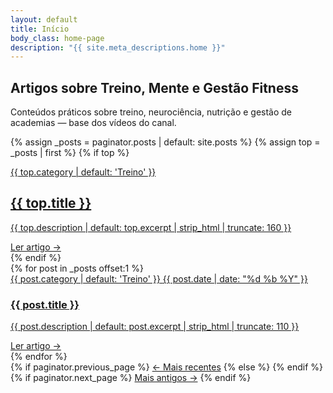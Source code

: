```yaml
---
layout: default
title: Início
body_class: home-page
description: "{{ site.meta_descriptions.home }}"
---
```


<!-- HERO da Home -->
<section class="home-hero" style="background-image:url('{{ site.og_image | default: "/assets/img/og-default.jpg" | relative_url }}')">
  <div class="home-hero__overlay"></div>
  <div class="home-hero__content">
    <h1>Artigos sobre Treino, Mente e Gestão Fitness</h1>
    <p>Conteúdos práticos sobre treino, neurociência, nutrição e gestão de academias — base dos vídeos do canal.</p>
  </div>
</section>

<!-- Destaque (post mais recente) -->
{% assign _posts = paginator.posts | default: site.posts %}
{% assign top = _posts | first %}
{% if top %}
<section class="home-feature">
  <a class="dst-wrap" href="{{ top.url | relative_url }}">
    <span class="dst-thumb" style="background-image:url('{{ top.cover | default: site.default_thumb | relative_url }}')"></span>
    <span class="dst-info">
      <span class="cat">{{ top.category | default: 'Treino' }}</span>
      <h2>{{ top.title }}</h2>
      <p>{{ top.description | default: top.excerpt | strip_html | truncate: 160 }}</p>
      <span class="ler">Ler artigo →</span>
    </span>
  </a>
</section>
{% endif %}

<!-- Lista de artigos (pula o primeiro) -->
<section class="blog-lista">
  <div class="cards">
    {% for post in _posts offset:1 %}
    <article class="card" data-cats="{{ post.category | downcase }}">
      <a href="{{ post.url | relative_url }}">
        <span class="thumb" style="background-image:url('{{ post.cover | default: site.default_thumb | relative_url }}')"></span>
        <div class="card-body">
          <div class="meta">
            <span class="cat">{{ post.category | default: 'Treino' }}</span>
            <span class="date">{{ post.date | date: "%d %b %Y" }}</span>
          </div>
          <h3>{{ post.title }}</h3>
          <p class="exc">{{ post.description | default: post.excerpt | strip_html | truncate: 110 }}</p>
          <span class="ler">Ler artigo →</span>
        </div>
      </a>
    </article>
    {% endfor %}
  </div>

  <!-- Paginação (Últimos / Antigos) -->
  <nav class="post-nav" aria-label="Paginação">
    {% if paginator.previous_page %}
      <a href="{{ paginator.previous_page_path | relative_url }}">← Mais recentes</a>
    {% else %}
      <span></span>
    {% endif %}
    {% if paginator.next_page %}
      <a href="{{ paginator.next_page_path | relative_url }}">Mais antigos →</a>
    {% endif %}
  </nav>
</section>
